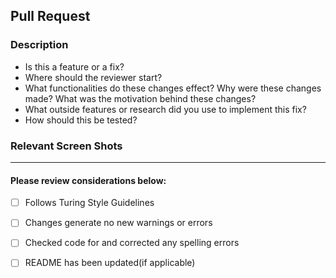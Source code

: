 ## Pull Request

### Description
* Is this a feature or a fix?
* Where should the reviewer start?
* What functionalities do these changes effect? Why were these changes made? What was the motivation behind these changes?
* What outside features or research did you use to implement this fix?
* How should this be tested?

### Relevant Screen Shots
***
#### Please review considerations below:
- [ ] Follows Turing Style Guidelines
- [ ] Changes generate no new warnings or errors
- [ ] Checked code for and corrected any spelling errors
- [ ] README has been updated(if applicable)


